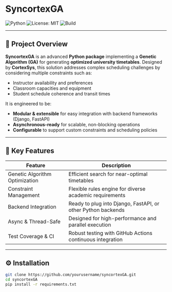 # SyncortexGA

![Python](https://img.shields.io/badge/python-3.8%2B-blue)
![License: MIT](https://img.shields.io/badge/license-MIT-green)
![Build](https://github.com/yourusername/syncortexGA/actions/workflows/python-app.yml/badge.svg)

---

## 🚀 Project Overview

**SyncortexGA** is an advanced **Python package** implementing a **Genetic Algorithm (GA)** for generating **optimized university timetables**. Designed by **CortexSys**, this solution addresses complex scheduling challenges by considering multiple constraints such as:

- Instructor availability and preferences  
- Classroom capacities and equipment  
- Student schedule coherence and transit times  

It is engineered to be:

- **Modular & extensible** for easy integration with backend frameworks (Django, FastAPI)  
- **Asynchronous-ready** for scalable, non-blocking operations  
- **Configurable** to support custom constraints and scheduling policies  

---

## 📌 Key Features

| Feature                         | Description                                                    |
|--------------------------------|----------------------------------------------------------------|
| Genetic Algorithm Optimization  | Efficient search for near-optimal timetables                   |
| Constraint Management           | Flexible rules engine for diverse academic requirements        |
| Backend Integration            | Ready to plug into Django, FastAPI, or other Python backends   |
| Async & Thread-Safe             | Designed for high-performance and parallel execution           |
| Test Coverage & CI              | Robust testing with GitHub Actions continuous integration      |

---

## ⚙️ Installation

```bash
git clone https://github.com/yourusername/syncortexGA.git
cd syncortexGA
pip install -r requirements.txt
